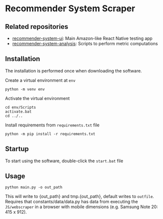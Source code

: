 # Recommender System Scraper

## Related repositories

- [recommender-system-ui](https://github.com/justinsj/recommender-system-ui): Main Amazon-like React Native testing app
- [recommender-system-analysis](https://github.com/justinsj/recommender-system-analysis): Scripts to perform metric computations 

## Installation
The installation is performed once when downloading the software.

Create a virtual environment at `env`
```
python -m venv env
```
Activate the virtual environment
```
cd env/Scripts
activate.bat
cd ../..
```
Install requirements from `requirements.txt` file

```
python -m pip install -r requirements.txt
```


## Startup
To start using the software, double-click the `start.bat` file

## Usage

```
python main.py -o out_path
```
This will write to {out_path} and tmp.{out_path}, default writes to `outfile`.
Requires that constants/data/data.py has data from executing the `JS/webscraper` in a browser with mobile dimensions (e.g. Samsung Note 20: 415 x 912).
